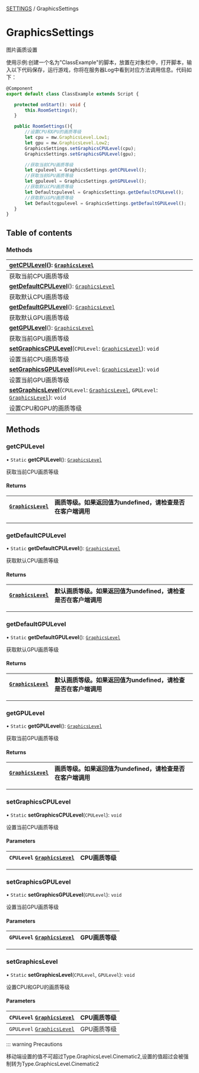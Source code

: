 [SETTINGS](../groups/SETTINGS.SETTINGS.md) / GraphicsSettings

# GraphicsSettings <Badge type="tip" text="Class" /> <Score text="GraphicsSettings" />

图片画质设置

<span style="font-size: 14px;">

使用示例:创建一个名为"ClassExample"的脚本，放置在对象栏中，打开脚本，输入以下代码保存，运行游戏，你将在服务器Log中看到对应方法调用信息。代码如下：

</span>

```ts
@Component
export default class ClassExample extends Script {

   protected onStart(): void {
       this.RoomSettings();
   }

   public RoomSettings(){
       //设置CPU和GPU的画质等级
       let cpu = mw.GraphicsLevel.Low1;
       let gpu = mw.GraphicsLevel.Low2;
       GraphicsSettings.setGraphicsCPULevel(cpu);
       GraphicsSettings.setGraphicsGPULevel(gpu);

       //获取当前CPU画质等级
       let cpulevel = GraphicsSettings.getCPULevel();
       //获取当前GPU画质等级
       let gpulevel = GraphicsSettings.getGPULevel();
       //获取默认CPU画质等级
       let Defaultcpulevel = GraphicsSettings.getDefaultCPULevel();
       //获取默认GPU画质等级
       let Defaultcgpulevel = GraphicsSettings.getDefaultGPULevel();
   }
}
```

## Table of contents

### Methods <Score text="Methods" /> 
| **[getCPULevel](mw.GraphicsSettings.md#getcpulevel)**(): [`GraphicsLevel`](../enums/mw.GraphicsLevel.md)  |
| :-----|
| 获取当前CPU画质等级|
| **[getDefaultCPULevel](mw.GraphicsSettings.md#getdefaultcpulevel)**(): [`GraphicsLevel`](../enums/mw.GraphicsLevel.md)  |
| 获取默认CPU画质等级|
| **[getDefaultGPULevel](mw.GraphicsSettings.md#getdefaultgpulevel)**(): [`GraphicsLevel`](../enums/mw.GraphicsLevel.md)  |
| 获取默认GPU画质等级|
| **[getGPULevel](mw.GraphicsSettings.md#getgpulevel)**(): [`GraphicsLevel`](../enums/mw.GraphicsLevel.md)  |
| 获取当前GPU画质等级|
| **[setGraphicsCPULevel](mw.GraphicsSettings.md#setgraphicscpulevel)**(`CPULevel`: [`GraphicsLevel`](../enums/mw.GraphicsLevel.md)): `void`  |
| 设置当前CPU画质等级|
| **[setGraphicsGPULevel](mw.GraphicsSettings.md#setgraphicsgpulevel)**(`GPULevel`: [`GraphicsLevel`](../enums/mw.GraphicsLevel.md)): `void`  |
| 设置当前GPU画质等级|
| **[setGraphicsLevel](mw.GraphicsSettings.md#setgraphicslevel)**(`CPULevel`: [`GraphicsLevel`](../enums/mw.GraphicsLevel.md), `GPULevel`: [`GraphicsLevel`](../enums/mw.GraphicsLevel.md)): `void`  |
| 设置CPU和GPU的画质等级|

## Methods

### getCPULevel <Score text="getCPULevel" /> 

• `Static` **getCPULevel**(): [`GraphicsLevel`](../enums/mw.GraphicsLevel.md) <Badge type="tip" text="client" />

获取当前CPU画质等级

#### Returns

| [`GraphicsLevel`](../enums/mw.GraphicsLevel.md) | 画质等级。如果返回值为undefined，请检查是否在客户端调用 |
| :------ | :------ |


___

### getDefaultCPULevel <Score text="getDefaultCPULevel" /> 

• `Static` **getDefaultCPULevel**(): [`GraphicsLevel`](../enums/mw.GraphicsLevel.md) <Badge type="tip" text="client" />

获取默认CPU画质等级

#### Returns

| [`GraphicsLevel`](../enums/mw.GraphicsLevel.md) | 默认画质等级。如果返回值为undefined，请检查是否在客户端调用 |
| :------ | :------ |


___

### getDefaultGPULevel <Score text="getDefaultGPULevel" /> 

• `Static` **getDefaultGPULevel**(): [`GraphicsLevel`](../enums/mw.GraphicsLevel.md) <Badge type="tip" text="client" />

获取默认GPU画质等级

#### Returns

| [`GraphicsLevel`](../enums/mw.GraphicsLevel.md) | 默认画质等级。如果返回值为undefined，请检查是否在客户端调用 |
| :------ | :------ |


___

### getGPULevel <Score text="getGPULevel" /> 

• `Static` **getGPULevel**(): [`GraphicsLevel`](../enums/mw.GraphicsLevel.md) <Badge type="tip" text="client" />

获取当前GPU画质等级

#### Returns

| [`GraphicsLevel`](../enums/mw.GraphicsLevel.md) | 画质等级。如果返回值为undefined，请检查是否在客户端调用 |
| :------ | :------ |


___

### setGraphicsCPULevel <Score text="setGraphicsCPULevel" /> 

• `Static` **setGraphicsCPULevel**(`CPULevel`): `void` <Badge type="tip" text="client" />

设置当前CPU画质等级

#### Parameters

| `CPULevel` [`GraphicsLevel`](../enums/mw.GraphicsLevel.md) | CPU画质等级 |
| :------ | :------ |



___

### setGraphicsGPULevel <Score text="setGraphicsGPULevel" /> 

• `Static` **setGraphicsGPULevel**(`GPULevel`): `void` <Badge type="tip" text="client" />

设置当前GPU画质等级

#### Parameters

| `GPULevel` [`GraphicsLevel`](../enums/mw.GraphicsLevel.md) | GPU画质等级 |
| :------ | :------ |



___

### setGraphicsLevel <Score text="setGraphicsLevel" /> 

• `Static` **setGraphicsLevel**(`CPULevel`, `GPULevel`): `void` <Badge type="tip" text="client" />

设置CPU和GPU的画质等级

#### Parameters

| `CPULevel` [`GraphicsLevel`](../enums/mw.GraphicsLevel.md) | CPU画质等级 |
| :------ | :------ |
| `GPULevel` [`GraphicsLevel`](../enums/mw.GraphicsLevel.md) | GPU画质等级 |



::: warning Precautions

移动端设置的值不可超过Type.GraphicsLevel.Cinematic2,设置的值超过会被强制转为Type.GraphicsLevel.Cinematic2
